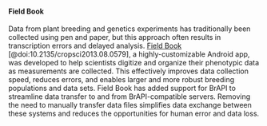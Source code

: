 #### Field Book

<!-- Trevor and Chaney -->

Data from plant breeding and genetics experiments has traditionally been collected using pen and paper, but this approach often results in transcription errors and delayed analysis.
[Field Book](fieldbook.phenoapps.org/) [@doi:10.2135/cropsci2013.08.0579], a highly-customizable Android app, was developed to help scientists digitize and organize their phenotypic data as measurements are collected.
This effectively improves data collection speed, reduces errors, and enables larger and more robust breeding populations and data sets. 
Field Book has added support for BrAPI to streamline data transfer to and from BrAPI-compatible servers.
Removing the need to manually transfer data files simplifies data exchange between these systems and reduces the opportunities for human error and data loss.